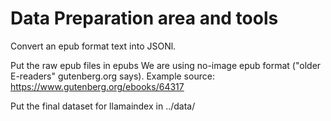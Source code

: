 # Data Preparation area and tools
Convert an epub format text into JSONl.

Put the raw epub files in epubs
We are using no-image epub format ("older E-readers" gutenberg.org says).
Example source: https://www.gutenberg.org/ebooks/64317

Put the final dataset for llamaindex in ../data/

